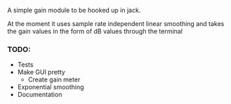 A simple gain module to be hooked up in jack.

At the moment it uses sample rate independent linear smoothing and takes the gain values in the form 
of dB values through the terminal 

### TODO:
- Tests
- Make GUI pretty
  - Create gain meter
- Exponential smoothing
- Documentation